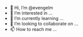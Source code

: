 - 👋 Hi, I’m @evengelm
- 👀 I’m interested in ...
- 🌱 I’m currently learning ...
- 💞️ I’m looking to collaborate on ...
- 📫 How to reach me ...

<!---
evengelm/evengelm is a ✨ special ✨ repository because its `README.md` (this file) appears on your GitHub profile.
You can click the Preview link to take a look at your changes.
--->
